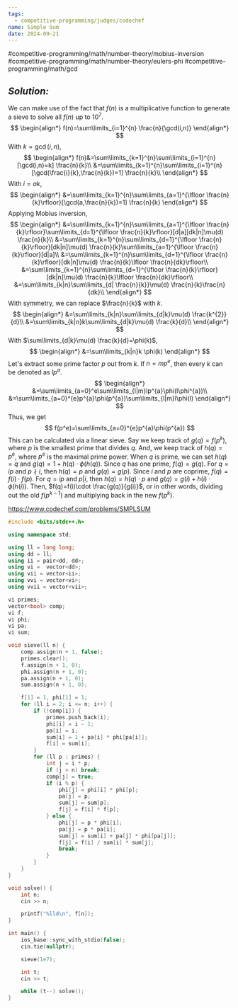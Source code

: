 ```yaml
---
tags:
  - competitive-programming/judges/codechef
name: Simple Sum
date: 2024-09-21
---
```

#competitive-programming/math/number-theory/mobius-inversion #competitive-programming/math/number-theory/eulers-phi #competitive-programming/math/gcd 
## _Solution:_
We can make use of the fact that $f(n)$ is a multiplicative function to generate a sieve to solve all $f(n)$ up to $10^7$.
$$
\begin{align*}
f(n)=\sum\limits_{i=1}^{n} \frac{n}{\gcd(i,n)}
\end{align*}
$$
With $k=\gcd(i,n)$,
$$
\begin{align*}
f(n)&=\sum\limits_{k=1}^{n}\sum\limits_{i=1}^{n}[\gcd(i,n)=k] \frac{n}{k}\\
&=\sum\limits_{k=1}^{n}\sum\limits_{i=1}^{n}[\gcd(\frac{i}{k},\frac{n}{k})=1] \frac{n}{k}\\
\end{align*}
$$
With $i=ak$,
$$
\begin{align*}
&=\sum\limits_{k=1}^{n}\sum\limits_{a=1}^{\lfloor \frac{n}{k}\rfloor}[\gcd(a,\frac{n}{k})=1] \frac{n}{k}
\end{align*}
$$
Applying Mobius inversion,
$$
\begin{align*}
&=\sum\limits_{k=1}^{n}\sum\limits_{a=1}^{\lfloor \frac{n}{k}\rfloor}\sum\limits_{d=1}^{\lfloor \frac{n}{k}\rfloor}[d|a][dk|n]\mu(d) \frac{n}{k}\\
&=\sum\limits_{k=1}^{n}\sum\limits_{d=1}^{\lfloor \frac{n}{k}\rfloor}[dk|n]\mu(d) \frac{n}{k}\sum\limits_{a=1}^{\lfloor \frac{n}{k}\rfloor}[d|a]\\
&=\sum\limits_{k=1}^{n}\sum\limits_{d=1}^{\lfloor \frac{n}{k}\rfloor}[dk|n]\mu(d) \frac{n}{k}\lfloor \frac{n}{dk}\rfloor\\
&=\sum\limits_{k=1}^{n}\sum\limits_{d=1}^{\lfloor \frac{n}{k}\rfloor}[dk|n]\mu(d) \frac{n}{k}\lfloor \frac{n}{dk}\rfloor\\
&=\sum\limits_{k|n}\sum\limits_{d| \frac{n}{k}}\mu(d) \frac{n}{k}\frac{n}{dk}\\
\end{align*}
$$
With symmetry, we can replace $\frac{n}{k}$ with $k$.
$$
\begin{align*}
&=\sum\limits_{k|n}\sum\limits_{d|k}\mu(d) \frac{k^{2}}{d}\\
&=\sum\limits_{k|n}k\sum\limits_{d|k}\mu(d) \frac{k}{d}\\
\end{align*}
$$
With $\sum\limits_{d|k}\mu(d) \frac{k}{d}=\phi(k)$,
$$
\begin{align*}
&=\sum\limits_{k|n}k \phi(k)
\end{align*}
$$
Let's extract some prime factor $p$ out from $k$. If $n=mp^{e}$, then every $k$ can be denoted as $lp^a$.
$$
\begin{align*}
&=\sum\limits_{a=0}^e\sum\limits_{l|m}lp^{a}\phi(l\phi^{a})\\
&=\sum\limits_{a=0}^{e}p^{a}\phi(p^{a})\sum\limits_{l|m}l\phi(l)
\end{align*}
$$
Thus, we get
$$
f(p^e)=\sum\limits_{a=0}^{e}p^{a}\phi(p^{a})
$$
This can be calculated via a linear sieve. Say we keep track of $g(q)=f(p^{k})$, where $p$ is the smallest prime that divides $q$. And, we keep track of $h(q)=p^e$, where $p^e$ is the maximal prime power. When $q$ is prime, we can set $h(q)=q$ and $g(q)=1+h(q)\cdot\phi(h(q))$. Since $q$ has one prime, $f(q)=g(q)$. For $q=ip$ and $p\nmid i$, then $h(q)=p$ and $g(q)=g(p)$. Since $i$ and $p$ are coprime, $f(q)=f(i)\cdot f(p)$. For $q=ip$ and $p|i$, then $h(q)=h(q)\cdot p$ and $g(q)=g(i)+h(i)\cdot\phi(h(i))$. Then, $f(q)=f(i)\cdot \frac{g(q)}{g(i)}$, or in other words, dividing out the old $f(p^{k-1})$ and multiplying back in the new $f(p^k)$.

https://www.codechef.com/problems/SMPLSUM
```cpp
#include <bits/stdc++.h>

using namespace std;

using ll = long long;
using dd = ll;
using ii = pair<dd, dd>;
using vi =  vector<dd>;
using vii = vector<ii>;
using vvi = vector<vi>;
using vvii = vector<vii>;

vi primes;
vector<bool> comp;
vi f;
vi phi;
vi pa;
vi sum;

void sieve(ll n) {
    comp.assign(n + 1, false);
    primes.clear();
    f.assign(n + 1, 0);
    phi.assign(n + 1, 0);
    pa.assign(n + 1, 0);
    sum.assign(n + 1, 0);

    f[1] = 1, phi[1] = 1;
    for (ll i = 2; i <= n; i++) {
        if (!comp[i]) {
            primes.push_back(i);
            phi[i] = i - 1;
            pa[i] = i;
            sum[i] = 1 + pa[i] * phi[pa[i]];
            f[i] = sum[i];
        }
        for (ll p : primes) {
            int j = i * p;
            if (j > n) break;
            comp[j] = true;
            if (i % p) {
                phi[j] = phi[i] * phi[p];
                pa[j] = p;
                sum[j] = sum[p];
                f[j] = f[i] * f[p];
            } else {
                phi[j] = p * phi[i];
                pa[j] = p * pa[i];
                sum[j] = sum[i] + pa[j] * phi[pa[j]];
                f[j] = f[i] / sum[i] * sum[j];
                break;
            }
        }
    }
}

void solve() {
    int n;
    cin >> n;

    printf("%lld\n", f[n]);
}

int main() {
    ios_base::sync_with_stdio(false);
    cin.tie(nullptr);

    sieve(1e7);

    int t;
    cin >> t;

    while (t--) solve();
}
```